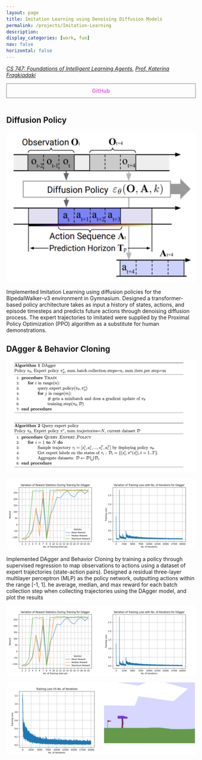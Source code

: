 ```yaml
---
layout: page
title: Imitation Learning using Denoising Diffusion Models
permalink: /projects/Imitation-Learning
description:
display_categories: [work, fun]
nav: false
horizontal: false
---
```

  [_CS 747: Foundations of Intelligent Learning Agents_](https://cmudeeprl.github.io/703website_f24/), [_Prof. Katerina Fragkiadaki_](https://www.cs.cmu.edu/~katef/) 

<div style="display: flex;">
    <a href="https://github.com/Vansh28Kapoor/Imitation-Learning" style="flex: 1; padding: 10px; border: 1px solid grey; text-align: center; text-decoration: none;">
        <div style="font-weight: bold; color: orchid;">GitHub</div>
    </a>
</div>

<br>

## Diffusion Policy
<p align="center">	
    <img width="500"  src="/assets/img/Diffusion-policy.png">	
</p>	
Implemented Imitation Learning using diffusion policies for the BipedalWalker-v3 environment in Gymnasium. Designed a transformer-based policy architecture takes as input a history of states, actions, and episode timesteps and predicts future actions through denoising diffusion process. The expert trajectories to imitated were supplied by the Proximal Policy Optimization (PPO) algorithm as a substitute for human demonstrations.

## DAgger & Behavior Cloning
<p align="center">	
    <img width="500"  src="/assets/img/Dagger_Algo.png">	
</p>
<p align="center">	
    <img width="500"  src="/assets/img/DAgger.png">	
</p>	
Implemented DAgger and Behavior Cloning by training a policy through supervised regression to map observations to actions using a dataset of expert trajectories (state-action pairs). Designed a residual three-layer multilayer perceptron (MLP) as the policy network, outputting actions within the range [-1, 1]. he average, median, and max reward for each
batch collection step when collecting trajectories using the DAgger model, and plot
the results
<p align="center">	
    <img width="500"  src="/assets/img/DAgger.png">	
</p>	
<p align="center">	
    <img width="500"  src="/assets/img/BC.gif">	
</p>	

